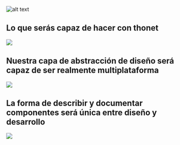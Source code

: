 
![alt text](http://thonet.realized.es/doc/img/brand/thonet-cover.png "Thonet")


<div class="margin-bottom-small">
  <h2>Lo que serás capaz de hacer con thonet</h2>
  <img src="http://thonet.realized.es/doc/img/home/secretplan.png"/>
</div>

<div class="margin-bottom-small">
  <h2>Nuestra capa de abstracción de diseño será capaz de ser realmente multiplataforma</h2>
  <img src="http://thonet.realized.es/doc/img/home/flujo.png"/>  
</div>

<div class="margin-bottom-small">
  <h2>La forma de describir y documentar componentes será única entre diseño y desarrollo</h2>
  <img src="http://thonet.realized.es/doc/img/home/btn-tokens-example.png"/>
</div>
